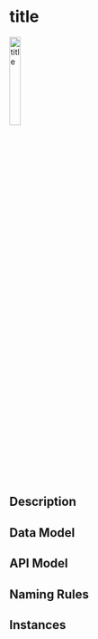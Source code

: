 # title

<img src="" alt="title" width="20%">

## Description

## Data Model

## API Model

## Naming Rules

## Instances

